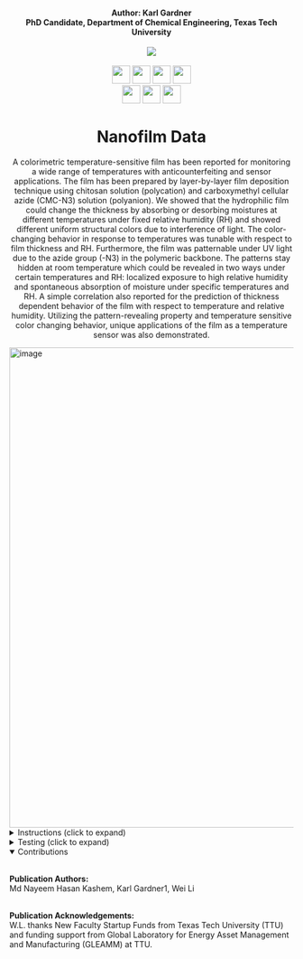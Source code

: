 <h4 align="center">Author: Karl Gardner<br>PhD Candidate, Department of Chemical Engineering, Texas Tech University</h4>

<div align="center">
  <a href="https://www.depts.ttu.edu/che/research/li-lab/">
  <img src="https://user-images.githubusercontent.com/91646805/154190573-53e361f6-7c60-4062-b56b-7cbd11d39fc4.jpg"/></a><br><br>
  
  <a href="https://www.depts.ttu.edu/che/research/li-lab/">
  <img src="https://user-images.githubusercontent.com/91646805/156635015-0cdcb0bb-0482-4693-b096-04f2a78f6b8e.svg" height="32"/></a>
  
  <a href="https://www.depts.ttu.edu/che/research/li-lab/">
  <img src="https://user-images.githubusercontent.com/91646805/201203491-77f0f264-f11f-4381-95e0-516ec25574f4.svg" height="32"/></a>

  <a href="https://www.depts.ttu.edu/che/">
  <img src="https://user-images.githubusercontent.com/91646805/156641068-be8f0336-89b5-43e9-aa64-39481ce37c94.svg" height="32"/></a>
  
  <a href="https://roboflow.com/">
  <img src="https://user-images.githubusercontent.com/91646805/156641388-c609a6aa-8fce-47f0-a111-abfde9c5da05.svg" height="32"/></a><br>
  
  <a href="https://www.sciencedirect.com/journal/chemical-engineering-journal">
  <img src="https://user-images.githubusercontent.com/91646805/201205256-eae01399-6813-46a1-ac6f-e3a33ad3d2fc.svg" height="32"/></a>

  <a href="https://colab.research.google.com/github/karl-gardner/nanofilm_data/blob/main/regression.ipynb">
  <img src="https://user-images.githubusercontent.com/91646805/201204243-a6179f59-575d-443c-8bf6-1384b1c835ab.svg" height="32"/></a>

  <a href="https://colab.research.google.com/github/karl-gardner/nanofilm_data/blob/main/chromaticity_bubble.ipynb">
  <img src="https://user-images.githubusercontent.com/91646805/201204458-be4da525-c57b-4fc5-9b15-5353dbd0515f.svg" height="32"/></a>



# Nanofilm Data
A colorimetric temperature-sensitive film has been reported for monitoring a wide range of temperatures with anticounterfeiting and sensor applications. The film has been prepared by layer-by-layer film deposition technique using chitosan solution (polycation) and carboxymethyl cellular azide (CMC-N3) solution (polyanion). We showed that the hydrophilic film could change the thickness by absorbing or desorbing moistures at different temperatures under fixed relative humidity (RH) and showed different uniform structural colors due to interference of light. The color-changing behavior in response to temperatures was tunable with respect to film thickness and RH. Furthermore, the film was patternable under UV light due to the azide group (-N3) in the polymeric backbone. The patterns stay hidden at room temperature which could be revealed in two ways under certain temperatures and RH: localized exposure to high relative humidity and spontaneous absorption of moisture under specific temperatures and RH. A simple correlation also reported for the prediction of thickness dependent behavior of the film with respect to temperature and relative humidity. Utilizing the pattern-revealing property and temperature sensitive color changing behavior, unique applications of the film as a temperature sensor was also demonstrated.
</div>

<img width="850" alt="image" src="https://user-images.githubusercontent.com/91646805/195671136-e5d19ef3-b5f3-46b9-a229-90c74b0341c2.png">


<details>
<summary>Instructions (click to expand)</summary>
<br>

1) First create a folder in your google drive account called nanofilm_data (This step is important in order to keep the directories in check)
2) Use this link <a href="https://drive.google.com/drive/folders/1KR24B7DwNcC6GkBWmuT2RmLLfYZm9Rxp?usp=sharing">
  <img src="https://user-images.githubusercontent.com/91646805/156700933-5cc77dba-5df1-40c0-94c8-7459abb6402b.svg" height="18"/></a> to access the shared google drive folder
3) At the top there will be a dropdown arrow after the folder location (Shared with me > data_files): click on this dropdown arrow
4) Click on the "Add shortcut to Drive" button then navigate to inside your nanofilm_data folder and click the blue "Add Shortcut" button.  This will add a shortcut to the shared google drive folder in your nanofilm_data folder.
5) Open the regression colab notebook from the colab badge provided, then click "Save a copy in Drive" under File > Save a copy in Drive.  Do the same for the provided chromaticity_bubble colab notebook.
6) This will save the two notebooks in the "Colab Notebooks" folder in your google drive.  Move these two notebooks to the nanofilm_data folder and rename them regression.ipynb and chromaticity_bubble.ipynb respectively in order for the directories to be correct.  The final nanofilm_data folder should look like this:<img width="720" alt="image" src="https://user-images.githubusercontent.com/91646805/201209147-3454e416-feac-42c3-a7ae-48592ea87b12.png">

</details>

<details>
<summary>Testing (click to expand)</summary><br>
Nearly all figures and tables from the paper are outlined in yolov3.ipynb and yolov5.ipynb colab notebooks. For example Table 2 displays the annotation summary for cell and droplet models before augmentations. This can be shown in section 2.1 of the colab notebook:<br><br>
<img src="https://user-images.githubusercontent.com/91646805/186248580-b9d22a03-ee4f-451f-bd5e-19af2ee4fb01.PNG"/></a>
<br><br>
You may run this for example by first uncommenting section 1.1 labeled "Data with No Augmentation (No_Augmentation)":<br><br>
<img src="https://user-images.githubusercontent.com/91646805/186249216-0d38a78b-a25b-436e-919b-e94f19776039.PNG"/></a>
<br><br>
then uncommenting section 2. labeled: "For droplet model". Then the following output will be printed:<br><br>
<img src="https://user-images.githubusercontent.com/91646805/186249418-e3420c46-20d0-4803-bd65-38fe8fb1bea1.PNG"/></a>
<br><br>
The same procedure can be used for the cell model to produce the following result:<br><br>
<img src="https://user-images.githubusercontent.com/91646805/186249529-27c786d9-fb73-47a9-9590-dcc8f5fd277f.PNG"/></a>
<br><br>
This matches Table 2 in the publication:<br><br>
<img src="https://user-images.githubusercontent.com/91646805/186249617-8fddc568-d50a-443b-a4b3-fb9186071308.PNG"/></a>

</details>

<details open>
<summary>Contributions</summary><br>

 **Publication Authors:**<br>Md Nayeem Hasan Kashem, Karl Gardner1, Wei Li<br><br>
 
 **Publication Acknowledgements:**<br>W.L. thanks New Faculty Startup Funds from Texas Tech University (TTU) and funding support from Global Laboratory for Energy Asset Management and Manufacturing (GLEAMM) at TTU.
</details>
